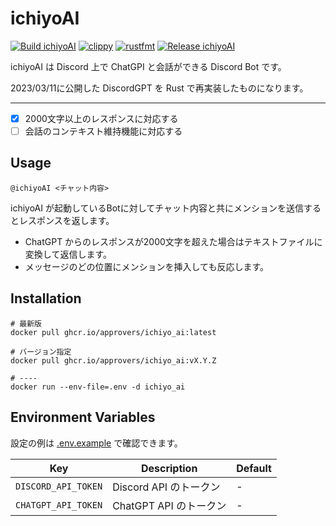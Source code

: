 # ichiyoAI

[![Build ichiyoAI](https://github.com/approvers/ichiyoAI/actions/workflows/build.yaml/badge.svg)](https://github.com/approvers/ichiyoAI/actions/workflows/build.yaml)
[![clippy](https://github.com/approvers/ichiyoAI/actions/workflows/clippy.yaml/badge.svg)](https://github.com/approvers/ichiyoAI/actions/workflows/clippy.yaml)
[![rustfmt](https://github.com/approvers/ichiyoAI/actions/workflows/fmt.yaml/badge.svg)](https://github.com/approvers/ichiyoAI/actions/workflows/fmt.yaml)
[![Release ichiyoAI](https://github.com/approvers/ichiyoAI/actions/workflows/release.yaml/badge.svg)](https://github.com/approvers/ichiyoAI/actions/workflows/release.yaml)

ichiyoAI は Discord 上で ChatGPI と会話ができる Discord Bot です。

2023/03/11に公開した DiscordGPT を Rust で再実装したものになります。

----

- [x] 2000文字以上のレスポンスに対応する
- [ ] 会話のコンテキスト維持機能に対応する

## Usage

``` 
@ichiyoAI <チャット内容>
```

ichiyoAI が起動しているBotに対してチャット内容と共にメンションを送信するとレスポンスを返します。

- ChatGPT からのレスポンスが2000文字を超えた場合はテキストファイルに変換して返信します。
- メッセージのどの位置にメンションを挿入しても反応します。

## Installation

```shell
# 最新版
docker pull ghcr.io/approvers/ichiyo_ai:latest

# バージョン指定
docker pull ghcr.io/approvers/ichiyo_ai:vX.Y.Z

# ----
docker run --env-file=.env -d ichiyo_ai
```

## Environment Variables

設定の例は [.env.example](./.env.example) で確認できます。

| Key                 | Description       | Default |
|---------------------|-------------------|---------|
| `DISCORD_API_TOKEN` | Discord API のトークン | -       |
| `CHATGPT_API_TOKEN` | ChatGPT API のトークン | -       |
